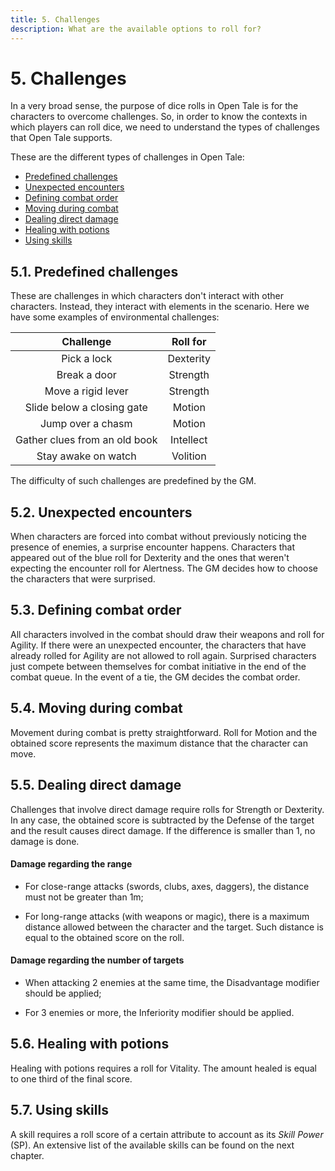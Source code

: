 ```yaml
---
title: 5. Challenges
description: What are the available options to roll for?
---
```


# 5. Challenges

In a very broad sense, the purpose of dice rolls in Open Tale is for the
characters to overcome challenges. So, in order to know the contexts in which
players can roll dice, we need to understand the types of challenges that Open
Tale supports.

These are the different types of challenges in Open Tale:

* [Predefined challenges](#51-predefined-challenges)
* [Unexpected encounters](#52-unexpected-encounters)
* [Defining combat order](#53-defining-combat-order)
* [Moving during combat](#54-moving-during-combat)
* [Dealing direct damage](#55-dealing-direct-damage)
* [Healing with potions](#56-healing-with-potions)
* [Using skills](#57-using-skills)

## 5.1. Predefined challenges

These are challenges in which characters don't interact with other characters.
Instead, they interact with elements in the scenario. Here we have some examples
of environmental challenges:

| Challenge | Roll for
|:-:|:-:
| Pick a lock | Dexterity
| Break a door | Strength
| Move a rigid lever | Strength
| Slide below a closing gate | Motion
| Jump over a chasm | Motion
| Gather clues from an old book | Intellect
| Stay awake on watch | Volition

The difficulty of such challenges are predefined by the GM.

## 5.2. Unexpected encounters

When characters are forced into combat without previously noticing the presence
of enemies, a surprise encounter happens. Characters that appeared out of the
blue roll for Dexterity and the ones that weren't expecting the encounter roll
for Alertness. The GM decides how to choose the characters that were surprised.

## 5.3. Defining combat order

All characters involved in the combat should draw their weapons and roll for
Agility. If there were an unexpected encounter, the characters that have already
rolled for Agility are not allowed to roll again. Surprised characters just
compete between themselves for combat initiative in the end of the combat queue.
In the event of a tie, the GM decides the combat order.

## 5.4. Moving during combat

Movement during combat is pretty straightforward. Roll for Motion and the
obtained score represents the maximum distance that the character can move.

## 5.5. Dealing direct damage

Challenges that involve direct damage require rolls for Strength or Dexterity.
In any case, the obtained score is subtracted by the Defense of the target
and the result causes direct damage. If the difference is smaller than 1, no
damage is done.

#### Damage regarding the range

* For close-range attacks (swords, clubs, axes, daggers), the distance must not
be greater than 1m;

* For long-range attacks (with weapons or magic), there is a maximum distance
allowed between the character and the target. Such distance is equal to the
obtained score on the roll.

#### Damage regarding the number of targets

* When attacking 2 enemies at the same time, the Disadvantage modifier should be
applied;

* For 3 enemies or more, the Inferiority modifier should be applied.

## 5.6. Healing with potions

Healing with potions requires a roll for Vitality. The amount healed is equal
to one third of the final score.

## 5.7. Using skills

A skill requires a roll score of a certain attribute to account as its *Skill
Power* (SP). An extensive list of the available skills can be found on the next
chapter.
